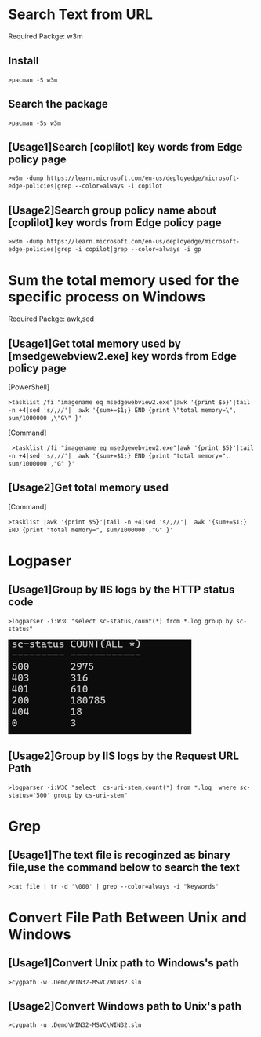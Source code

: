 # Search Text from URL
Required Packge: w3m
## Install
    >pacman -S w3m

## Search the package
    >pacman -Ss w3m

## [Usage1]Search [coplilot] key words from Edge policy page
    >w3m -dump https://learn.microsoft.com/en-us/deployedge/microsoft-edge-policies|grep --color=always -i copilot

## [Usage2]Search group policy name about [coplilot] key words from Edge policy page
    >w3m -dump https://learn.microsoft.com/en-us/deployedge/microsoft-edge-policies|grep -i copilot|grep --color=always -i gp

# Sum the total memory used for the specific process on Windows
Required Packge: awk,sed

## [Usage1]Get total memory used by [msedgewebview2.exe] key words from Edge policy page
[PowerShell]

    >tasklist /fi "imagename eq msedgewebview2.exe"|awk '{print $5}'|tail -n +4|sed 's/,//'|  awk '{sum+=$1;} END {print \"total memory=\", sum/1000000 ,\"G\" }'

[Command]

     >tasklist /fi "imagename eq msedgewebview2.exe"|awk '{print $5}'|tail -n +4|sed 's/,//'|  awk '{sum+=$1;} END {print "total memory=", sum/1000000 ,"G" }'

## [Usage2]Get total memory used 
[Command]

    >tasklist |awk '{print $5}'|tail -n +4|sed 's/,//'|  awk '{sum+=$1;} END {print "total memory=", sum/1000000 ,"G" }'

# Logpaser

## [Usage1]Group by IIS logs by the HTTP status code
    >logparser -i:W3C "select sc-status,count(*) from *.log group by sc-status"

![alt text](Images/image.png)

## [Usage2]Group by IIS logs by the Request URL Path
    >logparser -i:W3C "select  cs-uri-stem,count(*) from *.log  where sc-status='500' group by cs-uri-stem"

# Grep

## [Usage1]The text file is recoginzed as binary file,use the command below to search the text
    >cat file | tr -d '\000' | grep --color=always -i "keywords"

# Convert File Path Between Unix and Windows

## [Usage1]Convert Unix path to Windows's path
    >cygpath -w .Demo/WIN32-MSVC/WIN32.sln

## [Usage2]Convert Windows path to Unix's path
    >cygpath -u .Demo\WIN32-MSVC\WIN32.sln
